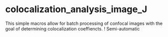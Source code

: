 # colocalization_analysis_image_J
This simple macros allow for batch processing of confocal images with the goal of determining colocalization coeffiencts. ! Semi-automatic
